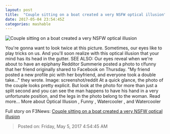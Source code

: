 ```yaml
---
layout: post
title:  "Couple sitting on a boat created a very NSFW optical illusion"
date: 2017-05-04 23:54:45Z
categories: mashable
---
```


![Couple sitting on a boat created a very NSFW optical illusion](http://i.amz.mshcdn.com/biX0zY24T-yCqT98Z5P0VmkeLZo=/1200x630/2017%2F05%2F04%2Fe6%2F2d0d7c2399f04a8da34074ba42dea343.73dae.jpg)

You're gonna want to look twice at this picture. Sometimes, our eyes like to play tricks on us. And you'll soon realize with this optical illusion that your mind has its head in the gutter. SEE ALSO: Our eyes reveal when we're about to have an epiphany Redditor Summerie posted a photo to r/funny that her friend originally shared to Facebook on Thursday. "My friend posted a new profile pic with her boyfriend, and everyone took a double take..." they wrote. Image: screenshot/reddit At a quick glance, the photo of the couple looks pretty explicit. But look at the photo for more than just a split second and you can see the man happens to have his hand in a very unfortunate position, and the legs in the photo belong to the woman. Read more... More about Optical Illusion , Funny , Watercooler , and Watercooler


Full story on F3News: [Couple sitting on a boat created a very NSFW optical illusion](http://www.f3nws.com/n/dCnVvG)

> Posted on: Friday, May 5, 2017 4:54:45 AM
